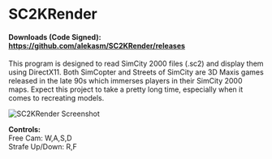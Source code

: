# SC2KRender
#### Downloads (Code Signed): https://github.com/alekasm/SC2KRender/releases
This program is designed to read SimCity 2000 files (.sc2) and display them using DirectX11. Both SimCopter and Streets of SimCity are 3D Maxis games released in the late 90s which immerses players in their SimCity 2000 maps. Expect this project to take a pretty long time, especially when it comes to recreating models.

![SC2KRender Screenshot](https://i.imgur.com/a44uD1f.png)

**Controls:**  
Free Cam: W,A,S,D  
Strafe Up/Down: R,F  
